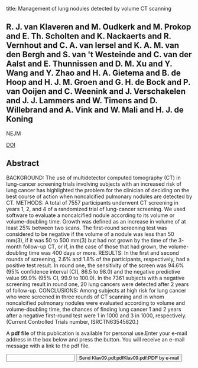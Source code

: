 title: Management of lung nodules detected by volume CT scanning

## R. J. van Klaveren and M. Oudkerk and M. Prokop and E. Th. Scholten and K. Nackaerts and R. Vernhout and C. A. van Iersel and K. A. M. van den Bergh and S. van 't Westeinde and C. van der Aalst and E. Thunnissen and D. M. Xu and Y. Wang and Y. Zhao and H. A. Gietema and B. de Hoop and H. J. M. Groen and G. H. de Bock and P. van Ooijen and C. Weenink and J. Verschakelen and J. J. Lammers and W. Timens and D. Willebrand and A. Vink and W. Mali and H. J. de Koning
NEJM

<a href="https://doi.org/10.1056/NEJMoa0906085">DOI</a>

## Abstract
BACKGROUND: The use of multidetector computed tomography (CT) in lung-cancer screening trials involving subjects with an increased risk of lung cancer has highlighted the problem for the clinician of deciding on the best course of action when noncalcified pulmonary nodules are detected by CT. METHODS: A total of 7557 participants underwent CT screening in years 1, 2, and 4 of a randomized trial of lung-cancer screening. We used software to evaluate a noncalcified nodule according to its volume or volume-doubling time. Growth was defined as an increase in volume of at least 25% between two scans. The first-round screening test was considered to be negative if the volume of a nodule was less than 50 mm(3), if it was 50 to 500 mm(3) but had not grown by the time of the 3-month follow-up CT, or if, in the case of those that had grown, the volume-doubling time was 400 days or more. RESULTS: In the first and second rounds of screening, 2.6% and 1.8% of the participants, respectively, had a positive test result. In round one, the sensitivity of the screen was 94.6% (95% confidence interval [CI], 86.5 to 98.0) and the negative predictive value 99.9% (95% CI, 99.9 to 100.0). In the 7361 subjects with a negative screening result in round one, 20 lung cancers were detected after 2 years of follow-up. CONCLUSIONS: Among subjects at high risk for lung cancer who were screened in three rounds of CT scanning and in whom noncalcified pulmonary nodules were evaluated according to volume and volume-doubling time, the chances of finding lung cancer 1 and 2 years after a negative first-round test were 1 in 1000 and 3 in 1000, respectively. (Current Controlled Trials number, ISRCTN63545820.)

A <b>pdf file</b> of this publication is available for personal use.Enter your e-mail address in the box below and press the button. You will receive an e-mail message with a link to the pdf file.
<form action="sender.php">  <input type="text" name="email">  <input type="submit" value="Send Klav09.pdf:pdfKlav09.pdf:PDF by e-mail"></form>